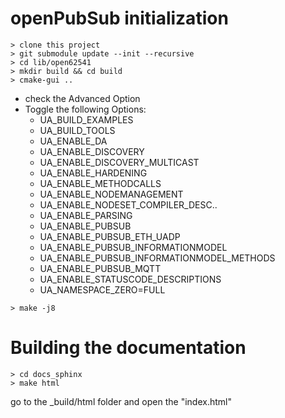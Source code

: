 # openPubSub initialization
```console
> clone this project
> git submodule update --init --recursive
> cd lib/open62541
> mkdir build && cd build
> cmake-gui ..
```
* check the Advanced Option
* Toggle the following Options:
    * UA_BUILD_EXAMPLES
    * UA_BUILD_TOOLS
    * UA_ENABLE_DA
    * UA_ENABLE_DISCOVERY
    * UA_ENABLE_DISCOVERY_MULTICAST
    * UA_ENABLE_HARDENING
    * UA_ENABLE_METHODCALLS
    * UA_ENABLE_NODEMANAGEMENT
    * UA_ENABLE_NODESET_COMPILER_DESC..
    * UA_ENABLE_PARSING
    * UA_ENABLE_PUBSUB
    * UA_ENABLE_PUBSUB_ETH_UADP
    * UA_ENABLE_PUBSUB_INFORMATIONMODEL
    * UA_ENABLE_PUBSUB_INFORMATIONMODEL_METHODS
    * UA_ENABLE_PUBSUB_MQTT
    * UA_ENABLE_STATUSCODE_DESCRIPTIONS
    * UA_NAMESPACE_ZERO=FULL

```console
> make -j8
```



# Building the documentation
```console
> cd docs_sphinx
> make html
```

go to the _build/html folder and open the "index.html"